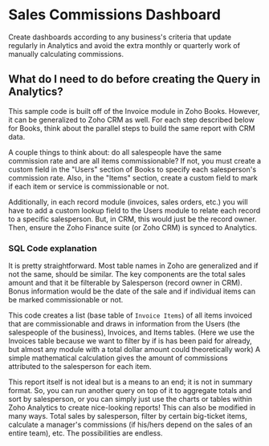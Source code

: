 # Sales Commissions Dashboard
Create dashboards according to any business's criteria that update regularly in Analytics and avoid the extra monthly or quarterly work of manually calculating commissions.

## What do I need to do before creating the Query in Analytics?
This sample code is built off of the Invoice module in Zoho Books. However, it can be generalized to Zoho CRM as well. For each step described below for Books, think about the parallel steps to build the same report with CRM data.

A couple things to think about: do all salespeople have the same commission rate and are all items commissionable? If not, you must create a custom field in the "Users" section of Books to specify each salesperson's commission rate. Also, in the "Items" section, create a custom field to mark if each item or service is commissionable or not. 

Additionally, in each record module (invoices, sales orders, etc.) you will have to add a custom lookup field to the Users module to relate each record to a specific salesperson. But, in CRM, this would just be the record owner. Then, ensure the Zoho Finance suite (or Zoho CRM) is synced to Analytics.

### SQL Code explanation
It is pretty straightforward. Most table names in Zoho are generalized and if not the same, should be similar. The key components are the total sales amount and that it be filterable by Salesperson (record owner in CRM). Bonus information would be the date of the sale and if individual items can be marked commissionable or not.

This code creates a list (base table of `Invoice Items`) of all items invoiced that are commissionable and draws in information from the Users (the salespeople of the business), Invoices, and Items tables. (Here we use the Invoices table because we want to filter by if is has been paid for already, but almost any module with a total dollar amount could theoretically work) A simple mathematical calculation gives the amount of commissions attributed to the salesperson for each item.

This report itself is not ideal but is a means to an end; it is not in summary format. So, you can run another query on top of it to aggregate totals and sort by salesperson, or you can simply just use the charts or tables within Zoho Analytics to create nice-looking reports! This can also be modified in many ways. Total sales by salesperson, filter by certain big-ticket items, calculate a manager's commissions (if his/hers depend on the sales of an entire team), etc. The possibilities are endless.

